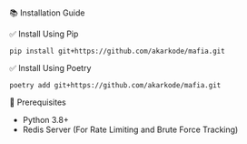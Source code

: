 📚 Installation Guide

✅ Install Using Pip

    pip install git+https://github.com/akarkode/mafia.git

✅ Install Using Poetry

    poetry add git+https://github.com/akarkode/mafia.git

📌 Prerequisites

- Python 3.8+
- Redis Server (For Rate Limiting and Brute Force Tracking)